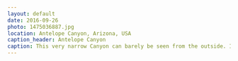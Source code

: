 ```yaml
---
layout: default
date: 2016-09-26
photo: 1475036887.jpg
location: Antelope Canyon, Arizona, USA
caption_header: Antelope Canyon
caption: This very narrow Canyon can barely be seen from the outside. It is about 30 meters deep and the light getting inside gives intense color to the walls.
---
```

